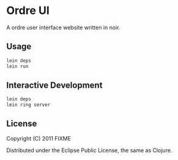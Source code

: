 # Ordre UI

A ordre user interface website written in noir. 

## Usage

```bash
lein deps
lein run
```
## Interactive Development
```bash
lein deps
lein ring server
```
## License

Copyright (C) 2011 FIXME

Distributed under the Eclipse Public License, the same as Clojure.

